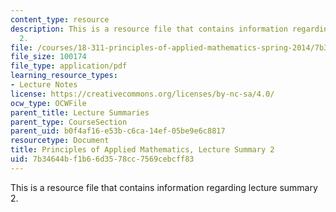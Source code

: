 ```yaml
---
content_type: resource
description: This is a resource file that contains information regarding lecture summary
  2.
file: /courses/18-311-principles-of-applied-mathematics-spring-2014/7b34644bf1b66d3578cc7569cebcff83_MIT18_311S14_Lecture2.pdf
file_size: 100174
file_type: application/pdf
learning_resource_types:
- Lecture Notes
license: https://creativecommons.org/licenses/by-nc-sa/4.0/
ocw_type: OCWFile
parent_title: Lecture Summaries
parent_type: CourseSection
parent_uid: b0f4af16-e53b-c6ca-14ef-05be9e6c8817
resourcetype: Document
title: Principles of Applied Mathematics, Lecture Summary 2
uid: 7b34644b-f1b6-6d35-78cc-7569cebcff83
---
```

This is a resource file that contains information regarding lecture summary 2.
